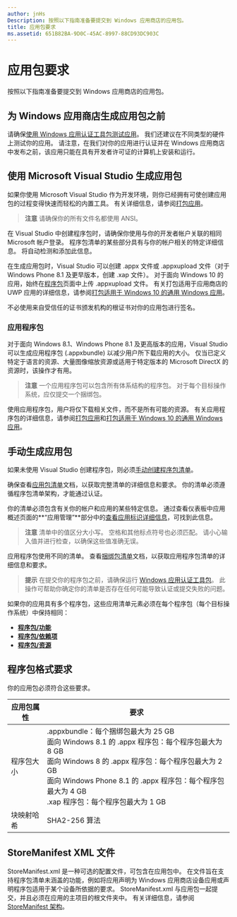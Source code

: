```yaml
---
author: jnHs
Description: 按照以下指南准备要提交到 Windows 应用商店的应用包。
title: 应用包要求
ms.assetid: 651B82BA-9D0C-45AC-8997-88CD93DC903C
---
```


# 应用包要求

按照以下指南准备要提交到 Windows 应用商店的应用包。

## 为 Windows 应用商店生成应用包之前

请确保[使用 Windows 应用认证工具包测试应用](https://msdn.microsoft.com/library/windows/apps/mt186449)。 我们还建议在不同类型的硬件上测试你的应用。 请注意，在我们对你的应用进行认证并在 Windows 应用商店中发布之前，该应用只能在具有开发者许可证的计算机上安装和运行。

## 使用 Microsoft Visual Studio 生成应用包

如果你使用 Microsoft Visual Studio 作为开发环境，则你已经拥有可使创建应用包的过程变得快速而轻松的内置工具。 有关详细信息，请参阅[打包应用](https://msdn.microsoft.com/library/windows/apps/mt270969)。

> **注意** 请确保你的所有文件名都使用 ANSI。 


在 Visual Studio 中创建程序包时，请确保你使用与你的开发者帐户关联的相同 Microsoft 帐户登录。 程序包清单的某些部分具有与你的帐户相关的特定详细信息。 将自动检测和添加此信息。

在生成应用包时，Visual Studio 可以创建 .appx 文件或 .appxupload 文件（对于 Windows Phone 8.1 及更早版本，创建 .xap 文件）。 对于面向 Windows 10 的应用，始终在[程序包](upload-app-packages.md)页面中上传 .appxupload 文件。 有关打包适用于应用商店的 UWP 应用的详细信息，请参阅[打包适用于 Windows 10 的通用 Windows 应用](http://go.microsoft.com/fwlink/p/?LinkId=620193 )。

不必使用来自受信任的证书颁发机构的根证书对你的应用包进行签名。

### 应用程序包

对于面向 Windows 8.1、Windows Phone 8.1 及更高版本的应用，Visual Studio 可以生成应用程序包 (.appxbundle) 以减少用户所下载应用的大小。 仅当已定义特定于语言的资源、大量图像缩放资源或适用于特定版本的 Microsoft DirectX 的资源时，该操作才有用。

> **注意** 一个应用程序包可以包含所有体系结构的程序包。 对于每个目标操作系统，应仅提交一个捆绑包。


使用应用程序包，用户将仅下载相关文件，而不是所有可能的资源。 有关应用程序包的详细信息，请参阅[打包应用](https://msdn.microsoft.com/library/windows/apps/mt270969)和[打包适用于 Windows 10 的通用 Windows 应用](http://go.microsoft.com/fwlink/p/?LinkId=620193 )。

## 手动生成应用包

如果未使用 Visual Studio 创建程序包，则必须[手动创建程序包清单](https://msdn.microsoft.com/library/windows/apps/br211476)。

确保查看[应用包清单](https://msdn.microsoft.com/library/windows/apps/br211474)文档，以获取完整清单的详细信息和要求。 你的清单必须遵循程序包清单架构，才能通过认证。

你的清单必须包含有关你的帐户和应用的某些特定信息。 通过查看仪表板中应用概述页面的**“应用管理”**部分中的[查看应用标识详细信息](view-app-identity-details.md)，可找到此信息。

> **注意** 清单中的值区分大小写。 空格和其他标点符号也必须匹配。 请小心输入值并进行检查，以确保这些值准确无误。


应用程序包使用不同的清单。 查看[捆绑包清单](https://msdn.microsoft.com/library/windows/apps/dn263089)文档，以获取应用程序包清单的详细信息和要求。

> **提示** 在提交你的程序包之前，请确保运行 [Windows 应用认证工具包](https://msdn.microsoft.com/library/windows/apps/mt186449)。 此操作可帮助你确定你的清单是否存在任何可能导致认证或提交失败的问题。


如果你的应用具有多个程序包，这些应用清单元素必须在每个程序包（每个目标操作系统）中保持相同：

-   [**程序包/功能**](https://msdn.microsoft.com/library/windows/apps/br211422)
-   [**程序包/依赖项**](https://msdn.microsoft.com/library/windows/apps/br211428)
-   [**程序包/资源**](https://msdn.microsoft.com/library/windows/apps/br211462)

## 程序包格式要求

你的应用包必须符合这些要求。

| 应用包属性 | 要求                                                          |
|----------------------|----------------------------------------------------------------------|
| 程序包大小         | .appxbundle：每个捆绑包最大为 25 GB <br>面向 Windows 8.1 的 .appx 程序包：每个程序包最大为 8 GB <br> 面向 Windows 8 的 .appx 程序包：每个程序包最大为 2 GB <br> 面向 Windows Phone 8.1 的 .appx 程序包：每个程序包最大为 4 GB <br> .xap 程序包：每个程序包最大为 1 GB                                                                           |
| 块映射哈希     | SHA2-256 算法                                                   |
 

## StoreManifest XML 文件

StoreManifest.xml 是一种可选的配置文件，可包含在应用包中。 在文件旨在支持程序包清单未涵盖的功能，例如将应用声明为 Windows 应用商店设备应用或声明程序包适用于某个设备所依据的要求。 StoreManifest.xml 与应用包一起提交，并且必须在应用的主项目的根文件夹中。 有关详细信息，请参阅 [StoreManifest 架构](https://msdn.microsoft.com/library/windows/apps/mt617325)。

 

 






<!--HONumber=May16_HO2-->


